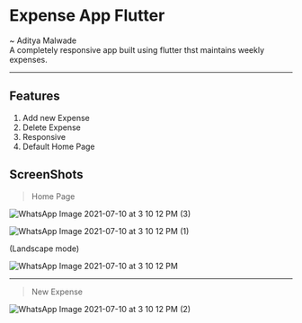# Expense App Flutter
~ Aditya Malwade </br>
A completely responsive app built using flutter thst maintains weekly expenses.
***
## Features
1. Add new Expense
2. Delete Expense
3. Responsive
4. Default Home Page

## ScreenShots
> Home Page

![WhatsApp Image 2021-07-10 at 3 10 12 PM (3)](https://user-images.githubusercontent.com/69159108/125159055-a08cf800-e192-11eb-8bc7-c007d5dba0e1.jpeg)

![WhatsApp Image 2021-07-10 at 3 10 12 PM (1)](https://user-images.githubusercontent.com/69159108/125159058-a256bb80-e192-11eb-9e55-d0a491249fa6.jpeg)

(Landscape mode)

![WhatsApp Image 2021-07-10 at 3 10 12 PM](https://user-images.githubusercontent.com/69159108/125159056-a1258e80-e192-11eb-9ec6-606fbe9f1db8.jpeg)


***
> New Expense

![WhatsApp Image 2021-07-10 at 3 10 12 PM (2)](https://user-images.githubusercontent.com/69159108/125159059-a256bb80-e192-11eb-91cb-ee3cdf0c8cb3.jpeg)


